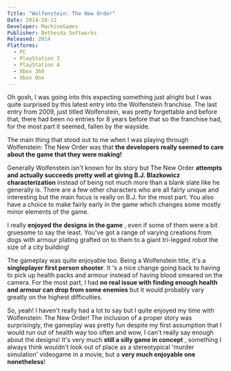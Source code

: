 ```yaml
---
Title: "Wolfenstein: The New Order"
Date: 2014-10-12
Developer: MachineGames  
Publisher: Bethesda Softworks  
Released: 2014  
Platforms:
  - PC
  - PlayStation 3
  - PlayStation 4
  - Xbox 360
  - Xbox One
---
```


Oh gosh, I was going into this expecting something just alright but I was
quite surprised by this latest entry into the Wolfenstein franchise. The last
entry from 2009, just titled Wolfenstein, was pretty forgettable and before
that, there had been no entries for 8 years before that so the franchise had,
for the most part it seemed, fallen by the wayside.

The main thing that stood out to me when I was playing through Wolfenstein:
The New Order was that **the developers really seemed to care about the game
that they were making!**

Generally Wolfenstein isn't known for its story but The New Order **attempts
and actually succeeds pretty well at giving B.J. Blazkowicz characterization**
instead of being not much more than a blank slate like he generally is. There
are a few other characters who are all fairly unique and interesting but the
main focus is really on B.J. for the most part. You also have a choice to make
fairly early in the game which changes some mostly minor elements of the game.

I really **enjoyed the designs in the game** , even if some of them were a bit
gruesome to say the least. You've got a range of varying creations from dogs
with armour plating grafted on to them to a giant tri-legged robot the size of
a city building!

The gameplay was quite enjoyable too. Being a Wolfenstein title, it's a
**singleplayer first person shooter**. It 's a nice change going back to
having to pick up health packs and armour instead of having blood smeared on
the camera. For the most part, I had **no real issue with finding enough
health and armour can drop from some enemies** but it would probably vary
greatly on the highest difficulties.

So, yeah! I haven't really had a lot to say but I quite enjoyed my time with
Wolfenstein: The New Order! The inclusion of a proper story was surprisingly,
the gameplay was pretty fun despite my first assumption that I would run out
of health way too often and wow, I can't really say enough about the designs!
It's very much **still a silly game in concept** , something I always think
wouldn't look out of place as a stereotypical 'murder simulation' videogame in
a movie, but a **very much enjoyable one nonetheless**!

